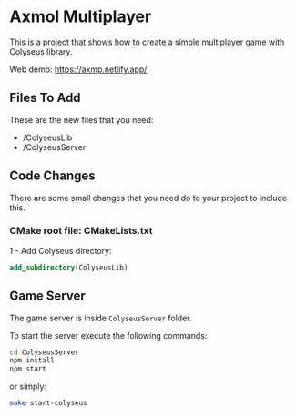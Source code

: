 # Axmol Multiplayer

This is a project that shows how to create a simple multiplayer game with Colyseus library.

Web demo: https://axmp.netlify.app/

## Files To Add

These are the new files that you need:

- /ColyseusLib
- /ColyseusServer

## Code Changes

There are some small changes that you need do to your project to include this.

### CMake root file: CMakeLists.txt

1 - Add Colyseus directory:

```cmake
add_subdirectory(ColyseusLib)
```

## Game Server

The game server is inside `ColyseusServer` folder.

To start the server execute the following commands:

```bash
cd ColyseusServer
npm install
npm start
```

or simply:

```bash
make start-colyseus
```
